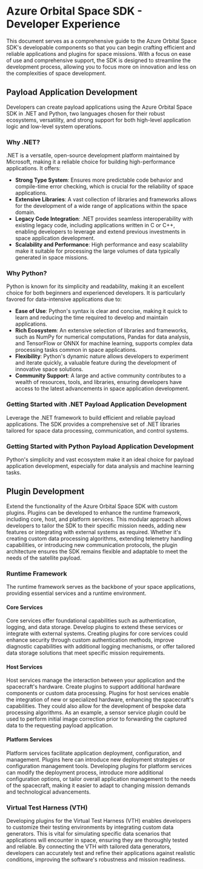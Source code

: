 # Azure Orbital Space SDK - Developer Experience

This document serves as a comprehensive guide to the Azure Orbital Space SDK's developable components so that you can begin crafting efficient and reliable applications and plugins for space missions. With a focus on ease of use and comprehensive support, the SDK is designed to streamline the development process, allowing you to focus more on innovation and less on the complexities of space development.

## Payload Application Development

Developers can create payload applications using the Azure Orbital Space SDK in .NET and Python, two languages chosen for their robust ecosystems, versatility, and strong support for both high-level application logic and low-level system operations.

### Why .NET?

.NET is a versatile, open-source development platform maintained by Microsoft, making it a reliable choice for building high-performance applications. It offers:

- **Strong Type System**: Ensures more predictable code behavior and compile-time error checking, which is crucial for the reliability of space applications.
- **Extensive Libraries**: A vast collection of libraries and frameworks allows for the development of a wide range of applications within the space domain.
- **Legacy Code Integration**: .NET provides seamless interoperability with existing legacy code, including applications written in C or C++, enabling developers to leverage and extend previous investments in space application development.
- **Scalability and Performance**: High performance and easy scalability make it suitable for processing the large volumes of data typically generated in space missions.

### Why Python?

Python is known for its simplicity and readability, making it an excellent choice for both beginners and experienced developers. It is particularly favored for data-intensive applications due to:

- **Ease of Use**: Python's syntax is clear and concise, making it quick to learn and reducing the time required to develop and maintain applications.
- **Rich Ecosystem**: An extensive selection of libraries and frameworks, such as NumPy for numerical computations, Pandas for data analysis, and TensorFlow or ONNX for machine learning, supports complex data processing tasks common in space applications.
- **Flexibility**: Python's dynamic nature allows developers to experiment and iterate quickly, a valuable feature during the development of innovative space solutions.
- **Community Support**: A large and active community contributes to a wealth of resources, tools, and libraries, ensuring developers have access to the latest advancements in space application development.

### Getting Started with .NET Payload Application Development

Leverage the .NET framework to build efficient and reliable payload applications. The SDK provides a comprehensive set of .NET libraries tailored for space data processing, communication, and control systems.

<!-- TODO: Link to .NET documentation here -->

### Getting Started with Python Payload Application Development

Python's simplicity and vast ecosystem make it an ideal choice for payload application development, especially for data analysis and machine learning tasks.

<!-- TODO: Link to Python documentation here -->

## Plugin Development

Extend the functionality of the Azure Orbital Space SDK with custom plugins. Plugins can be developed to enhance the runtime framework, including core, host, and platform services. This modular approach allows developers to tailor the SDK to their specific mission needs, adding new features or integrating with external systems as required. Whether it's creating custom data processing algorithms, extending telemetry handling capabilities, or introducing new communication protocols, the plugin architecture ensures the SDK remains flexible and adaptable to meet the needs of the satellite payload.

<!-- TODO: Add links to each of these sections regarding plugin development -->

### Runtime Framework

The runtime framework serves as the backbone of your space applications, providing essential services and a runtime environment.

#### Core Services

Core services offer foundational capabilities such as authentication, logging, and data storage. Develop plugins to extend these services or integrate with external systems. Creating plugins for core services could enhance security through custom authentication methods, improve diagnostic capabilities with additional logging mechanisms, or offer tailored data storage solutions that meet specific mission requirements.

#### Host Services

Host services manage the interaction between your application and the spacecraft's hardware. Create plugins to support additional hardware components or custom data processing. Plugins for host services enable the integration of new or specialized hardware, enhancing the spacecraft's capabilities. They could also allow for the development of bespoke data processing algorithms. As an example, a sensor service plugin could be used to perform initial image correction prior to forwarding the captured data to the requesting payload application.

#### Platform Services

Platform services facilitate application deployment, configuration, and management. Plugins here can introduce new deployment strategies or configuration management tools. Developing plugins for platform services can modify the deployment process, introduce more additional configuration options, or tailor overall application management to the needs of the spacecraft, making it easier to adapt to changing mission demands and technological advancements.

### Virtual Test Harness (VTH)

Developing plugins for the Virtual Test Harness (VTH) enables developers to customize their testing environments by integrating custom data generators. This is vital for simulating specific data scenarios that applications will encounter in space, ensuring they are thoroughly tested and reliable. By connecting the VTH with tailored data generators, developers can accurately test and refine their applications against realistic conditions, improving the software's robustness and mission readiness.

<!-- TODO: Add links to VTH Plugin documentation -->